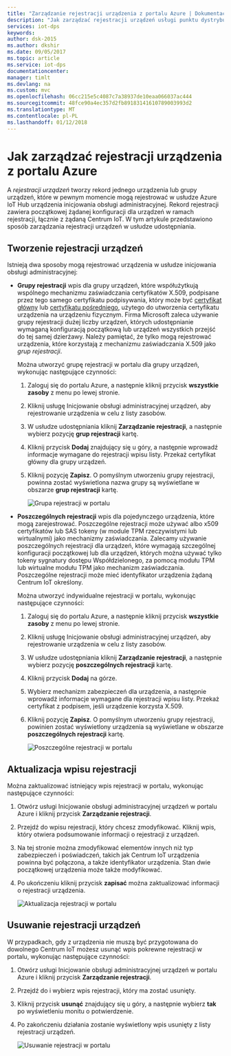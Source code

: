 ```yaml
---
title: "Zarządzanie rejestracji urządzenia z portalu Azure | Dokumentacja firmy Microsoft"
description: "Jak zarządzać rejestracji urządzeń usługi punktu dystrybucji w portalu Azure"
services: iot-dps
keywords: 
author: dsk-2015
ms.author: dkshir
ms.date: 09/05/2017
ms.topic: article
ms.service: iot-dps
documentationcenter: 
manager: timlt
ms.devlang: na
ms.custom: mvc
ms.openlocfilehash: 06cc215e5c4087c7a38937de10eaa066037ac444
ms.sourcegitcommit: 48fce90a4ec357d2fb89183141610789003993d2
ms.translationtype: MT
ms.contentlocale: pl-PL
ms.lasthandoff: 01/12/2018
---
```

# <a name="how-to-manage-device-enrollments-with-azure-portal"></a>Jak zarządzać rejestracji urządzenia z portalu Azure

A *rejestracji urządzeń* tworzy rekord jednego urządzenia lub grupy urządzeń, które w pewnym momencie mogą rejestrować w usłudze Azure IoT Hub urządzenia inicjowania obsługi administracyjnej. Rekord rejestracji zawiera początkowej żądanej konfiguracji dla urządzeń w ramach rejestracji, łącznie z żądaną Centrum IoT. W tym artykule przedstawiono sposób zarządzania rejestracji urządzeń w usłudze udostępniania.


## <a name="create-a-device-enrollment"></a>Tworzenie rejestracji urządzeń

Istnieją dwa sposoby mogą rejestrować urządzenia w usłudze inicjowania obsługi administracyjnej:

* **Grupy rejestracji** wpis dla grupy urządzeń, które współużytkują wspólnego mechanizmu zaświadczania certyfikatów X.509, podpisane przez tego samego certyfikatu podpisywania, który może być [certyfikat główny](https://docs.microsoft.com/azure/iot-dps/concepts-security#root-certificate) lub [certyfikatu pośredniego](https://docs.microsoft.com/azure/iot-dps/concepts-security#intermediate-certificate), użytego do utworzenia certyfikatu urządzenia na urządzeniu fizycznym. Firma Microsoft zaleca używanie grupy rejestracji dużej liczby urządzeń, których udostępnianie wymaganą konfiguracją początkową lub urządzeń wszystkich przejść do tej samej dzierżawy. Należy pamiętać, że tylko mogą rejestrować urządzenia, które korzystają z mechanizmu zaświadczania X.509 jako *grup rejestracji*. 

    Można utworzyć grupę rejestracji w portalu dla grupy urządzeń, wykonując następujące czynności:

    1. Zaloguj się do portalu Azure, a następnie kliknij przycisk **wszystkie zasoby** z menu po lewej stronie.
    2. Kliknij usługę Inicjowanie obsługi administracyjnej urządzeń, aby rejestrowanie urządzenia w celu z listy zasobów.
    3. W usłudze udostępniania kliknij **Zarządzanie rejestracji**, a następnie wybierz pozycję **grup rejestracji** kartę.
    4. Kliknij przycisk **Dodaj** znajdujący się u góry, a następnie wprowadź informacje wymagane do rejestracji wpisu listy. Przekaż certyfikat główny dla grupy urządzeń. 
    5. Kliknij pozycję **Zapisz**. O pomyślnym utworzeniu grupy rejestracji, powinna zostać wyświetlona nazwa grupy są wyświetlane w obszarze **grup rejestracji** kartę. 

        ![Grupa rejestracji w portalu](./media/how-to-manage-enrollments/group-enrollment.png)

    
* **Poszczególnych rejestracji** wpis dla pojedynczego urządzenia, które mogą zarejestrować. Poszczególne rejestracji może używać albo x509 certyfikatów lub SAS tokeny (w module TPM rzeczywistymi lub wirtualnymi) jako mechanizmy zaświadczania. Zalecamy używanie poszczególnych rejestracji dla urządzeń, które wymagają szczególnej konfiguracji początkowej lub dla urządzeń, których można używać tylko tokeny sygnatury dostępu Współdzielonego, za pomocą modułu TPM lub wirtualne modułu TPM jako mechanizm zaświadczania. Poszczególne rejestracji może mieć identyfikator urządzenia żądaną Centrum IoT określony.

    Można utworzyć indywidualne rejestracji w portalu, wykonując następujące czynności:

    1. Zaloguj się do portalu Azure, a następnie kliknij przycisk **wszystkie zasoby** z menu po lewej stronie.
    2. Kliknij usługę Inicjowanie obsługi administracyjnej urządzeń, aby rejestrowanie urządzenia w celu z listy zasobów.
    3. W usłudze udostępniania kliknij **Zarządzanie rejestracji**, a następnie wybierz pozycję **poszczególnych rejestracji** kartę.
    4. Kliknij przycisk **Dodaj** na górze. 
    5. Wybierz mechanizm zabezpieczeń dla urządzenia, a następnie wprowadź informacje wymagane dla rejestracji wpisu listy. Przekaż certyfikat z podpisem, jeśli urządzenie korzysta X.509. 
    6. Kliknij pozycję **Zapisz**. O pomyślnym utworzeniu grupy rejestracji, powinien zostać wyświetlony urządzenia są wyświetlane w obszarze **poszczególnych rejestracji** kartę. 

        ![Poszczególne rejestracji w portalu](./media/how-to-manage-enrollments/individual-enrollment.png)


## <a name="update-an-enrollment-entry"></a>Aktualizacja wpisu rejestracji
Można zaktualizować istniejący wpis rejestracji w portalu, wykonując następujące czynności:

1. Otwórz usługi Inicjowanie obsługi administracyjnej urządzeń w portalu Azure i kliknij przycisk **Zarządzanie rejestracji**. 
2. Przejdź do wpisu rejestracji, który chcesz zmodyfikować. Kliknij wpis, który otwiera podsumowanie informacji o rejestracji z urządzeń. 
3. Na tej stronie można zmodyfikować elementów innych niż typ zabezpieczeń i poświadczeń, takich jak Centrum IoT urządzenia powinna być połączona, a także identyfikator urządzenia. Stan dwie początkowej urządzenia może także modyfikować. 
4. Po ukończeniu kliknij przycisk **zapisać** można zaktualizować informacji o rejestracji urządzenia. 

    ![Aktualizacja rejestracji w portalu](./media/how-to-manage-enrollments/update-enrollment.png)


## <a name="remove-a-device-enrollment"></a>Usuwanie rejestracji urządzeń
W przypadkach, gdy z urządzenia nie muszą być przygotowana do dowolnego Centrum IoT możesz usunąć wpis pokrewne rejestracji w portalu, wykonując następujące czynności:

1. Otwórz usługi Inicjowanie obsługi administracyjnej urządzeń w portalu Azure i kliknij przycisk **Zarządzanie rejestracji**. 
2. Przejdź do i wybierz wpis rejestracji, który ma zostać usunięty. 
3. Kliknij przycisk **usunąć** znajdujący się u góry, a następnie wybierz **tak** po wyświetleniu monitu o potwierdzenie. 
5. Po zakończeniu działania zostanie wyświetlony wpis usunięty z listy rejestracji urządzeń. 
 
    ![Usuwanie rejestracji w portalu](./media/how-to-manage-enrollments/remove-enrollment.png)



